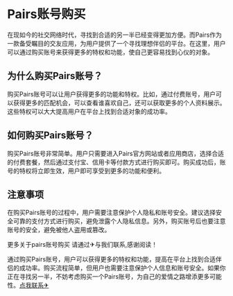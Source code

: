 # Pairs账号购买

在现如今的社交网络时代，寻找到合适的另一半已经变得更加方便。而Pairs作为一款备受瞩目的交友应用，为用户提供了一个寻找理想伴侣的平台。在这里，用户可以通过购买账号来获得更多的特权和功能，使自己更容易找到心仪的对象。

## 为什么购买Pairs账号？

购买Pairs账号可以让用户获得更多的功能和特权。比如，通过付费账号，用户可以获得更多的匹配机会，可以查看谁喜欢自己，还可以获取更多的个人资料展示。这些特权可以大大提高用户在平台上找到合适对象的成功率。

## 如何购买Pairs账号？

购买Pairs账号非常简单。用户只需要进入Pairs官方网站或者应用商店，选择合适的付费套餐，然后通过支付宝、信用卡等付款方式进行购买即可。购买成功后，账号的特权将立即生效，用户即可享受到更多的功能和便利。

## 注意事项

在购买Pairs账号的过程中，用户需要注意保护个人隐私和账号安全。建议选择安全可靠的支付方式进行购买，避免泄露个人隐私信息。另外，购买账号后也要注意账号的安全，避免被他人盗用或篡改。

更多关于pairs账号购买 请通过✈与我们联系,感谢阅读！

通过购买Pairs账号，用户可以获得更多的特权和功能，提高在平台上找到合适伴侣的成功率。购买流程简单，但用户也需要注意保护个人信息和账号安全。如果你正在寻找另一半，不妨考虑购买一个Pairs账号，为自己的爱情之路增添更多可能性。[点我联系✈](https://www.G208.com)